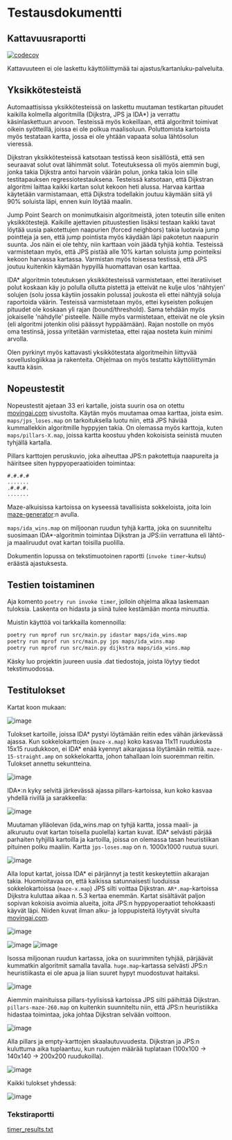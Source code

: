 # Testausdokumentti

## Kattavuusraportti

[![codecov](https://codecov.io/gh/rtammisalo/tira-labra/branch/main/graph/badge.svg?token=T9UVAQ8WRV)](https://codecov.io/gh/rtammisalo/tira-labra)

Kattavuuteen ei ole laskettu käyttöliittymää tai ajastus/kartanluku-palveluita.

## Yksikkötesteistä

Automaattisissa yksikkötesteissä on laskettu muutaman testikartan pituudet kaikilla kolmella algoritmilla (Dijkstra, JPS ja IDA*) ja verrattu
käsinlaskettuun arvoon. Testeissä myös kokeillaan, että algoritmit toimivat oikein syötteillä, joissa ei ole polkua maalisoluun. Poluttomista
kartoista myös testataan kartta, jossa ei ole yhtään vapaata solua lähtösolun vieressä.

Dijkstran yksikkötesteissä katsotaan testissä keon sisällöstä, että sen seuraavat solut ovat lähimmät solut. Toteutuksessa oli myös aiemmin bugi, jonka takia Dijkstra antoi harvoin väärän polun, jonka takia loin sille testitapauksen regressiotestauksena. Testeissä katsotaan, että Dijkstran algoritmi laittaa kaikki kartan solut kekoon heti alussa. Harvaa karttaa käytetään varmistamaan, että Dijkstra todellakin joutuu käymään siitä yli 90% soluista läpi, ennen kuin löytää maalin.

Jump Point Search on monimutkaisin algoritmeistä, joten toteutin sille eniten yksikkötestejä. Kaikille ajettavien pituustestien lisäksi testaan kaikki tavat löytää uusia pakotettujen naapurien (forced neighbors) takia luotavia jump pointteja ja sen, että jump pointista myös käydään läpi pakotetun naapurin suunta. Jos näin ei ole tehty, niin karttaan voin jäädä tyhjiä kohtia. Testeissä varmistetaan myös, että JPS pistää alle 10% kartan soluista jump pointeiksi kekoon harvassa kartassa. Varmistan myös toisessa testissä, että JPS joutuu kuitenkin käymään hypyillä huomattavan osan karttaa.

IDA* algoritmin toteutuksen yksikkötesteissä varmistetaan, ettei iteratiiviset polut koskaan käy jo polulla ollutta pistettä ja etteivät ne kulje ulos 'nähtyjen'  solujen (solu jossa käytiin jossakin polussa) joukosta eli ettei nähtyjä soluja raportoida väärin. Testeissä varmistetaan myös, ettei kyseisten polkujen pituudet ole koskaan yli rajan (bound/threshold). Sama tehdään myös jokaiselle 'nähdylle' pisteelle. Näille myös varmistetaan, etteivät ne ole yksin (eli algoritmi jotenkin olisi päässyt hyppäämään). Rajan nostolle on myös oma testinsä, jossa yritetään varmistetaa, ettei rajaa nosteta kuin minimi arvolla.

Olen pyrkinyt myös kattavasti yksikkötestata algoritmeihin liittyvää sovelluslogiikkaa ja rakenteita. Ohjelmaa on myös testattu käyttöliittymän kautta käsin.

## Nopeustestit

Nopeustestit ajetaan 33 eri kartalle, joista suurin osa on otettu [movingai.com](https://movingai.com/benchmarks/grids.html) sivustolta. Käytän myös muutamaa omaa karttaa, joista esim. `maps/jps_loses.map` on tarkoituksella luotu niin, että JPS häviää kummallekkin algoritmille hyppyjen takia. On olemassa myös karttoja, kuten `maps/pillars-X.map`, joissa kartta koostuu yhden kokoisista seinistä muuten tyhjällä kartalla.

Pillars karttojen peruskuvio, joka aiheuttaa JPS:n pakotettuja naapureita ja häiritsee siten hyppyoperaatioiden toimintaa:

```
#.#.#.#
.......
.#.#.#.
.......
```

Maze-alkuisissa kartoissa on kyseessä tavallisista sokkeloista, joita loin [maze-generator](https://www.dcode.fr/maze-generator):n avulla.

`maps/ida_wins.map` on miljoonan ruudun tyhjä kartta, joka on suunniteltu suosimaan IDA*-algoritmin toimintaa Dijkstran ja JPS:iin verrattuna eli lähtö- ja maaliruudut ovat kartan toisilla puolilla.

Dokumentin lopussa on tekstimuotoinen raportti (`invoke timer`-kutsu) eräästä ajastuksesta.

## Testien toistaminen

Aja komento `poetry run invoke timer`, jolloin ohjelma alkaa laskemaan tuloksia. Laskenta on hidasta ja siinä tulee kestämään monta minuuttia.

Muistin käyttöä voi tarkkailla komennoilla:

``` bash
poetry run mprof run src/main.py idastar maps/ida_wins.map
poetry run mprof run src/main.py jps maps/ida_wins.map
poetry run mprof run src/main.py dijkstra maps/ida_wins.map
```

Käsky luo projektin juureen uusia .dat tiedostoja, joista löytyy tiedot tekstimuodossa.

## Testitulokset

Kartat koon mukaan:

![image](https://user-images.githubusercontent.com/81182631/147489766-44bde07c-6a60-4655-aa8b-3eadad4d0208.png)

Tulokset kartoille, joissa IDA* pystyi löytämään reitin edes vähän järkevässä ajassa. Kun sokkelokarttojen (`maze-x.map`) koko kasvaa 11x11 ruudukosta 15x15 ruudukkoon, ei IDA* enää kyennyt aikarajassa löytämään reittiä. `maze-15-straight.amp` on sokkelokartta, johon tahallaan loin suoremman reitin. Tulokset annettu sekuntteina.

![image](https://user-images.githubusercontent.com/81182631/147463444-4ffc6ea8-ef0f-4eeb-9464-4d2893549055.png)

IDA*:n kyky selvitä järkevässä ajassa pillars-kartoissa, kun koko kasvaa yhdellä rivillä ja sarakkeella:

![image](https://user-images.githubusercontent.com/81182631/147463495-148df65c-13a4-4edd-b33d-efbab1c765c5.png)

Muutaman ylläolevan (ida_wins.map on tyhjä kartta, jossa maali- ja alkuruutu ovat kartan toisella puolella) kartan kuvat. IDA* selvästi pärjää parhaiten tyhjillä kartoilla ja kartoilla, joissa on olemassa tasan heuristiikan pituinen polku maaliin. Kartta `jps-loses.map` on n. 1000x1000 ruutua suuri.

![image](https://user-images.githubusercontent.com/81182631/146653028-b63b06a7-6ed9-424c-81ea-2dd0fafb4a48.png)

Alla loput kartat, joissa IDA* ei pärjännyt ja testit keskeytettiin aikarajan takia. Huomioitavaa on, että kaikissa satunnaisesti luoduissa sokkelokartoissa (`maze-x.map`) JPS silti voittaa Dijkstran. `AR*.map`-kartoissa Dijkstra kuluttaa aikaa n. 5.3 kertaa enemmän. Kartat sisältävät paljon sopivan kokoisia avoimia alueita, joita JPS:n hyppyoperaatiot tehokkaasti käyvät läpi. Niiden kuvat ilman alku- ja loppupisteitä löytyvät sivulta [movingai.com](https://movingai.com/benchmarks/bg512/index.html).

![image](https://user-images.githubusercontent.com/81182631/147464653-50d60849-b371-49d2-9654-4ad0f1c9fb66.png)

![image](https://user-images.githubusercontent.com/81182631/147466792-c9bc733f-ebb1-4439-91a0-8a4f1e34e0a1.png)
![image](https://user-images.githubusercontent.com/81182631/147491453-c89884be-4db3-4482-bf3c-30de09b70e14.png)


Isossa miljoonan ruudun kartassa, joka on suurimmiten tyhjää, pärjäävät kummatkin algoritmit samalla tavalla. `huge.map`-kartassa selvästi JPS:n heuristiikasta ei ole apua ja liian suuret hypyt muodostuvat haitaksi.

![image](https://user-images.githubusercontent.com/81182631/147464858-25c54464-43c9-42b5-9ba7-056e7ea01855.png)

Aiemmin mainituissa pillars-tyylisissä kartoissa JPS silti päihittää Dijkstran. `pillars-maze-260.map` on kuitenkin suunniteltu niin, että JPS:n heuristiikka hidastaa toimintaa, joka johtaa Dijkstran selvään voittoon.

![image](https://user-images.githubusercontent.com/81182631/147464991-a5314292-f4fc-4c4e-9f9a-32a0b24411e9.png)

Alla pillars ja empty-karttojen skaalautuvuudesta. Dijkstran ja JPS:n kuluttuma aika tuplaantuu, kun ruutujen määrää tuplataan (100x100 -> 140x140 -> 200x200 ruudukoilla).

![image](https://user-images.githubusercontent.com/81182631/147484113-9e94f2d9-f63d-4352-b631-b2c1a59a2f5e.png)

Kaikki tulokset yhdessä:

![image](https://user-images.githubusercontent.com/81182631/147484638-79725d26-a06b-44c3-becc-d120c3baa1c1.png)

### Tekstiraportti

[timer_results.txt](/dokumentaatio/timer_results.txt)
